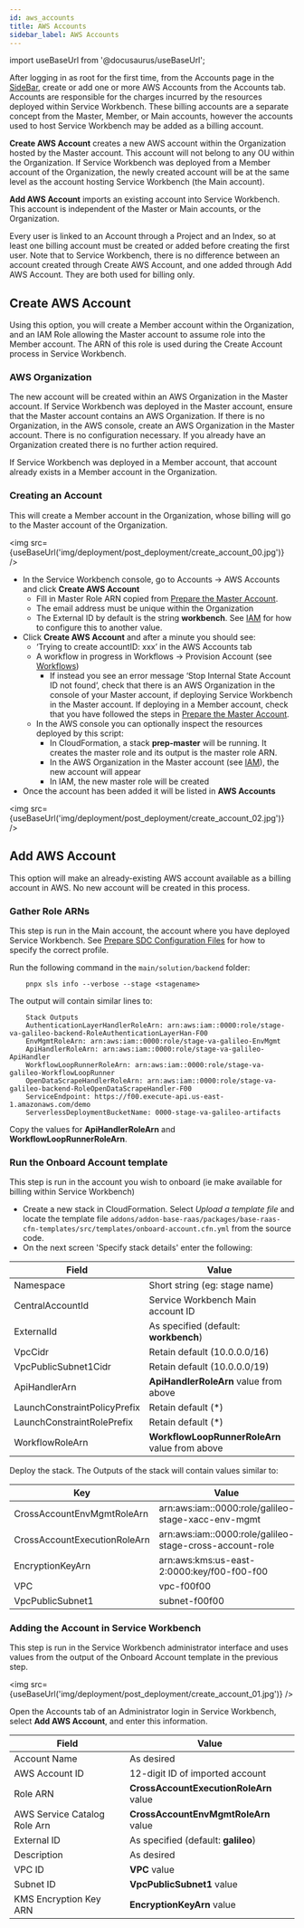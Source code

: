 ```yaml
---
id: aws_accounts
title: AWS Accounts
sidebar_label: AWS Accounts
---
```


import useBaseUrl from '@docusaurus/useBaseUrl';

After logging in as root for the first time, from the Accounts page in the [SideBar](/user_guide/introduction), create or add one or more AWS Accounts from the Accounts tab.  Accounts are responsible for the charges incurred by the resources deployed within Service Workbench.  These billing accounts are a separate concept from the Master, Member, or Main accounts, however the accounts used to host Service Workbench may be added as a billing account.

**Create AWS Account** creates a new AWS account within the Organization hosted by the Master account.  This account will not belong to any OU within the Organization.  If Service Workbench was deployed from a Member account of the Organization, the newly created account will be at the same level as the account hosting Service Workbench (the Main account).

**Add AWS Account** imports an existing account into Service Workbench.  This account is independent of the Master or Main accounts, or the Organization.

Every user is linked to an Account through a Project and an Index, so at least one billing account must be created or added before creating the first user.  Note that to Service Workbench, there is no difference between an account created through Create AWS Account, and one added through Add AWS Account.  They are both used for billing only.


## Create  AWS  Account

Using this option, you will create a Member account within the Organization, and an IAM Role allowing the Master account to assume role into the Member account.  The ARN of this role is used during the Create Account process in Service Workbench.

### AWS Organization

The new account will be created within an AWS Organization in the Master account.  If Service Workbench was deployed in the Master account, ensure that the Master account contains an AWS Organization.  If there is no Organization, in the AWS console, create an AWS Organization in the Master account.  There is no configuration necessary.  If you already have an Organization created there is no further action required.

If Service Workbench was deployed in a Member account, that account already exists in a Member account in the Organization. 

### Creating an Account

This will create a Member account in the Organization, whose billing will go to the Master account of the Organization.

<img src={useBaseUrl('img/deployment/post_deployment/create_account_00.jpg')} />

* In the Service Workbench console, go to Accounts → AWS Accounts and click **Create AWS Account**
    * Fill in Master Role ARN copied from [Prepare the Master Account](/deployment/post_deployment/prepare_master_account).
    * The email address must be unique within the Organization
    * The External ID by default is the string **workbench**.  See  [IAM](/development/aws_services#IAM) for how to configure this to another value.
* Click **Create AWS Account** and after a minute you should see:
    * ‘Trying to create accountID: xxx’ in the AWS Accounts tab
    * A workflow in progress in Workflows → Provision Account (see [Workflows](/user_guide/introduction))
        * If instead you see an error message ‘Stop Internal State Account ID not found’, check that there is an AWS Organization in the console of your Master account, if deploying Service Workbench in the Master account.  If deploying in a Member account, check that you have followed the steps in [Prepare the Master Account](/deployment/post_deployment/prepare_master_account).
    * In the AWS console you can optionally inspect the resources deployed by this script:
        * In CloudFormation, a stack **prep-master** will be running.  It creates the master role and its output is the master role ARN.
        * In the AWS Organization in the Master account (see [IAM](/development/aws_services#Organizations)), the new account will appear 
        * In IAM, the new master role will be created
* Once the account has been added it will be listed in **AWS Accounts**

<img src={useBaseUrl('img/deployment/post_deployment/create_account_02.jpg')} />

## Add  AWS  Account

This option will make an already-existing AWS account available as a billing account in AWS.  No new account will be created in this process.

### Gather Role ARNs

This step is run in the Main account, the account where you have deployed Service Workbench.  See [Prepare SDC Configuration Files](/deployment/pre_deployment/configuration#Prepare_SDC_Configuration_Files) for how to specify the correct profile.

Run the following command in the `main/solution/backend` folder:

```{.sh}
    pnpx sls info --verbose --stage <stagename>
```

The output will contain similar lines to:

```{.sh}
    Stack Outputs
    AuthenticationLayerHandlerRoleArn: arn:aws:iam::0000:role/stage-va-galileo-backend-RoleAuthenticationLayerHan-F00
    EnvMgmtRoleArn: arn:aws:iam::0000:role/stage-va-galileo-EnvMgmt
    ApiHandlerRoleArn: arn:aws:iam::0000:role/stage-va-galileo-ApiHandler
    WorkflowLoopRunnerRoleArn: arn:aws:iam::0000:role/stage-va-galileo-WorkflowLoopRunner
    OpenDataScrapeHandlerRoleArn: arn:aws:iam::0000:role/stage-va-galileo-backend-RoleOpenDataScrapeHandler-F00
    ServiceEndpoint: https://f00.execute-api.us-east-1.amazonaws.com/demo
    ServerlessDeploymentBucketName: 0000-stage-va-galileo-artifacts
```

Copy the values for **ApiHandlerRoleArn** and **WorkflowLoopRunnerRoleArn**.

### Run the Onboard Account template

This step is run in the account you wish to onboard (ie make available for billing within Service Workbench)

* Create a new stack in CloudFormation.  Select *Upload a template file* and locate the template file `addons/addon-base-raas/packages/base-raas-cfn-templates/src/templates/onboard-account.cfn.yml` from the source code.
* On the next screen 'Specify stack details' enter the following:


Field                        | Value                      
---------------------------- | ------------------------------------------------
Namespace                    | Short string (eg: stage name)                  
CentralAccountId             | Service Workbench Main account ID                  
ExternalId                   | As specified (default: **workbench**)
VpcCidr                      | Retain default (10.0.0.0/16) 
VpcPublicSubnet1Cidr         | Retain default (10.0.0.0/19)                  
ApiHandlerArn                | **ApiHandlerRoleArn** value from above        
LaunchConstraintPolicyPrefix | Retain default (*)                            
LaunchConstraintRolePrefix   | Retain default (*)                            
WorkflowRoleArn              | **WorkflowLoopRunnerRoleArn** value from above

Deploy the stack.  The Outputs of the stack will contain values similar to:


|             Key              |                          Value                          |
-------------------------------|---------------------------------------------------------
| CrossAccountEnvMgmtRoleArn   | arn:aws:iam::0000:role/galileo-stage-xacc-env-mgmt      |
| CrossAccountExecutionRoleArn | arn:aws:iam::0000:role/galileo-stage-cross-account-role |
| EncryptionKeyArn             | arn:aws:kms:us-east-2:0000:key/f00-f00-f00              |
| VPC                          | vpc-f00f00                                              |
| VpcPublicSubnet1             | subnet-f00f00                                           |

### Adding the Account in Service Workbench

This step is run in the Service Workbench administrator interface and uses values from the output of the Onboard Account template in the previous step.

<img src={useBaseUrl('img/deployment/post_deployment/create_account_01.jpg')} />

Open the Accounts tab of an Administrator login in Service Workbench, select **Add AWS Account**, and enter this information.

|            Field             |                 Value                  |
|------------------------------|----------------------------------------|
| Account Name                 | As desired                             |
| AWS Account ID               | 12-digit ID of imported account        |
| Role ARN                     | **CrossAccountExecutionRoleArn** value |
| AWS Service Catalog Role Arn | **CrossAccountEnvMgmtRoleArn** value   |
| External ID                  | As specified (default: **galileo**)    |
| Description                  | As desired                             |
| VPC ID                       | **VPC** value                          |
| Subnet ID                    | **VpcPublicSubnet1** value             |
| KMS Encryption Key ARN       | **EncryptionKeyArn** value             |
